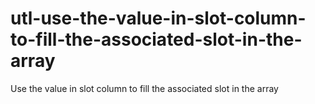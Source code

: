 # utl-use-the-value-in-slot-column-to-fill-the-associated-slot-in-the-array
Use the value in slot column to fill the associated slot in the array  
